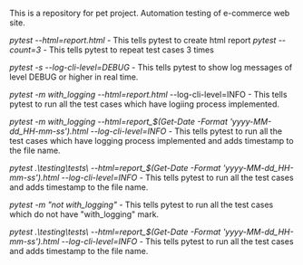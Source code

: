 This is a repository for pet project. Automation testing of e-commerce web site.

*pytest --html=report.html* - This tells pytest to create html report
*pytest --count=3* - This tells pytest to repeat test cases 3 times

*pytest -s --log-cli-level=DEBUG* - This tells pytest to show log messages of level DEBUG or higher in real time.

*pytest -m with_logging --html=report.html*  --log-cli-level=INFO - This tells pytest to run all the test cases which have logiing process implemented.

*pytest -m with_logging --html=report_$(Get-Date -Format 'yyyy-MM-dd_HH-mm-ss').html --log-cli-level=INFO* - This tells pytest to run all the test cases which have logging process implemented and adds timestamp to the file name.

*pytest .\testing\tests\ --html=report_$(Get-Date -Format 'yyyy-MM-dd_HH-mm-ss').html --log-cli-level=INFO* - This tells pytest to run all the test cases and adds timestamp to the file name.

*pytest -m "not with_logging"* - This tells pytest to run all the test cases which do not have "with_logging" mark.

*pytest .\testing\tests\ --html=report_$(Get-Date -Format 'yyyy-MM-dd_HH-mm-ss').html --log-cli-level=INFO* - This tells pytest to run all the test cases and adds timestamp to the file name.
